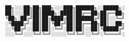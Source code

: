 ██╗░░░██╗██╗███╗░░░███╗██████╗░░█████╗░
██║░░░██║██║████╗░████║██╔══██╗██╔══██╗
╚██╗░██╔╝██║██╔████╔██║██████╔╝██║░░╚═╝
░╚████╔╝░██║██║╚██╔╝██║██╔══██╗██║░░██╗
░░╚██╔╝░░██║██║░╚═╝░██║██║░░██║╚█████╔╝
░░░╚═╝░░░╚═╝╚═╝░░░░░╚═╝╚═╝░░╚═╝░╚════╝░

